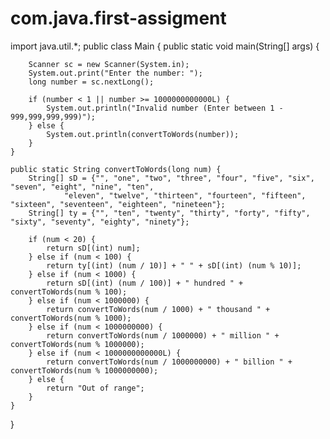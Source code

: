 # com.java.first-assigment
import java.util.*;
public class Main {
    public static void main(String[] args) {

        Scanner sc = new Scanner(System.in);
        System.out.print("Enter the number: ");
        long number = sc.nextLong();

        if (number < 1 || number >= 1000000000000L) {
            System.out.println("Invalid number (Enter between 1 - 999,999,999,999)");
        } else {
            System.out.println(convertToWords(number));
        }
    }

    public static String convertToWords(long num) {
        String[] sD = {"", "one", "two", "three", "four", "five", "six", "seven", "eight", "nine", "ten",
                "eleven", "twelve", "thirteen", "fourteen", "fifteen", "sixteen", "seventeen", "eighteen", "nineteen"};
        String[] ty = {"", "ten", "twenty", "thirty", "forty", "fifty", "sixty", "seventy", "eighty", "ninety"};

        if (num < 20) {
            return sD[(int) num];
        } else if (num < 100) {
            return ty[(int) (num / 10)] + " " + sD[(int) (num % 10)];
        } else if (num < 1000) {
            return sD[(int) (num / 100)] + " hundred " + convertToWords(num % 100);
        } else if (num < 1000000) {
            return convertToWords(num / 1000) + " thousand " + convertToWords(num % 1000);
        } else if (num < 1000000000) {
            return convertToWords(num / 1000000) + " million " + convertToWords(num % 1000000);
        } else if (num < 1000000000000L) {
            return convertToWords(num / 1000000000) + " billion " + convertToWords(num % 1000000000);
        } else {
            return "Out of range";
        }
    }
}
